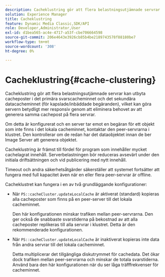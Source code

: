 ```yaml
---
description: Cacheklustring gör att flera belastningsutjämnade servrar kan utbyta cacheposter i det primära svarscacheminnet och det sekundära datacacheminnet (för kapslade/inbäddade begäranden), vilket kan göra servern betydligt mer responsiv genom att eliminera behovet av att generera samma cachepost på flera servrar.
solution: Experience Manager
title: Cacheklustring
feature: Dynamic Media Classic,SDK/API
role: Developer,Administrator,User
exl-id: d1bea565-ac4e-4717-a53f-cbe706664598
source-git-commit: 206e4643e3926cb85b4be2189743578f88180be7
workflow-type: tm+mt
source-wordcount: '308'
ht-degree: 0%

---
```


# Cacheklustring{#cache-clustering}

Cacheklustring gör att flera belastningsutjämnade servrar kan utbyta cacheposter i det primära svarscacheminnet och det sekundära datacacheminnet (för kapslade/inbäddade begäranden), vilket kan göra servern betydligt mer responsiv genom att eliminera behovet av att generera samma cachepost på flera servrar.

Om detta är konfigurerat och en server tar emot en begäran för ett objekt som inte finns i det lokala cacheminnet, kontaktar den peer-servrarna i klustret. Den kontrollerar om de redan har det dataobjektet innan de ber Image Server att generera objektet.

Cacheklustring är främst till fördel för program som innehåller mycket cachelagrat innehåll. Serverbelastningen bör reduceras avsevärt under den initiala driftsättningen och vid publicering med nytt innehåll.

Timeout och andra säkerhetsåtgärder säkerställer att systemet fortsätter att fungera med full kapacitet även när en eller flera peer-servrar är offline.

Cacheklustret kan fungera i en av två grundläggande konfigurationer:

* När `PS::cacheCluster.updateLocalCache` är aktiverat (standard) kopieras alla cacheposter som finns på en peer-server till det lokala cacheminnet.

   Den här konfigurationen minskar trafiken mellan peer-servrarna. Den ger också de snabbaste svarstiderna på bekostnad av att alla cacheposter replikeras till alla servrar i klustret. Detta är den rekommenderade konfigurationen.

* När `PS::cacheCluster.updateLocalCache` är inaktiverat kopieras inte data från andra servrar till det lokala cacheminnet.

   Detta multiplicerar det tillgängliga diskutrymmet för cachedata. Det ökar dock trafiken mellan peer-servrarna och minskar de totala svarstiderna. Använd bara den här konfigurationen när du ser låga träfffrekvenser för cacheminnet.
